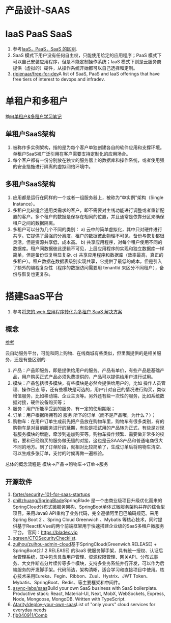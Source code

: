 # 产品设计-SAAS


# IaaS PaaS SaaS

1. 参考[IaaS，PaaS，SaaS 的区别](http://www.ruanyifeng.com/blog/2017/07/iaas-paas-saas.html).
2. SaaS 模式下用户没有任何自主权，只能使用给定的应用程序；PaaS 模式下可以自己安装应用程序，但是不能定制操作系统；IaaS 模式下则是云服务商提供（虚拟的）硬件，从操作系统开始都可以自己选择和定制。
3. [ripienaar/free-for-dev](https://github.com/ripienaar/free-for-dev)A list of SaaS, PaaS and IaaS offerings that have free tiers of interest to devops and infradev.

# 单租户和多租户

摘自[单租户&多租户学习笔记](https://blog.csdn.net/hnust_gebilaowang/article/details/53725359)

## 单租户SaaS架构

1. 被称作多实例架构，指的是为每个客户单独创建各自的软件应用和支撑环境。单租户SaaS被广泛引用在客户需要支持定制化的应用场合。
2. 每个客户都有一份分别放在独立的服务器上的数据库和操作系统，或者使用强的安全措施进行隔离的虚拟网络环境中。

## 多租户SaaS架构

1. 应用都是运行在同样的一个或者一组服务器上，被称为“单实例”架构（Single Instance）。
2. 多租户比较适合通用类需求的客户，即不需要对主线功能进行调整或者重新配置的客户。多个租户的数据是保存在相同的位置，并且通常是依靠分区来确保租户之间的数据隔离。
3. 多租户可以分为几个不同的类别：
    a) 云中的简单虚拟化，其中只对硬件进行共享。它提供了最强的分离度，租户的数据彼此物理不可见，备份与恢复都很灵活，但是资源共享低，成本高。
    b) 共享应用程序，对每个租户使用不同的数据库。租户间数据彼此逻辑不可见，上层应用程序的实现和独立数据库一样简单，但是备份恢复稍显复杂.
    c) 共享应用程序和数据库（效率最高，真正的多租户）。租户数据在数据表级别实现共享，它提供了最低的成本，但是引入了额外的编程复杂性（程序的数据访问需要用 tenantId 来区分不同租户），备份与恢复也更复杂。

# 搭建SaaS平台

1. 参考[将您的 web 应用程序转化为多租户 SaaS 解决方案](https://www.ibm.com/developerworks/cn/cloud/library/cl-multitenantsaas/)

## 概念

[参考](https://www.cnblogs.com/thanks/p/10622082.html)

云自助服务平台，可能和网上购物、在线商城有些类似，但里面提供的是相关服务，还是有些区别的.

1. 产品：产品即服务，即是提供给用户的服务。产品有单价，有些产品是基础产品，用户购买正式产品必须免费提供的，产品可以提供给用户进行试用。
2. 模块：产品包括很多模块，有些模块是必然会提供给用户的，比如 操作人员管理、操作日志 等，还有些模块是可选的，用户针对自己的情况进行购买，类似增值服务，比如移动端、企业主页等。另外还有些一次性的服务，比如系统数据对接，硬件设备购买等；
3. 服务：用户所能享受到的服务，有一定的使用期限；
4. 订单：用户根据所拥有的 服务 所下的订单（而不是产品哦，为什么？）；
5. 购物车：在用户订单生成前先把产品放在购物车里，购物车有很多类别，有的购物车是对目前服务进行的延期，有些是把试用的产品转为正式，有些是对现有服务模块的增删，牵涉到追加购买等。购物车操作频繁、需要做非常多的校验，要和已经购买的服务做无缝的对接，这也是云SAAS产品和普通电商很大不同的地方。到了订单阶段，就相对比较简单了，生成订单后将购物车清空、可以生成多张订单，支付的时候再做一遍校验。

总体的概念流程是 模块->产品->购物车->订单->服务

## 开源软件

1. [forter/security-101-for-saas-startups](https://github.com/forter/security-101-for-saas-startups)
2. [chillzhuang/SpringBlade](https://github.com/chillzhuang/SpringBlade)SpringBlade 是一个由商业级项目升级优化而来的SpringCloud分布式微服务架构、SpringBoot单体式微服务架构并存的综合型项目，采用Java8 API重构了业务代码，完全遵循阿里巴巴编码规范。采用Spring Boot 2 、Spring Cloud Greenwich 、Mybatis 等核心技术，同时提供基于React和Vue的两个前端框架用于快速搭建企业级的SaaS多租户微服务平台。 官网：https://bladex.vip
3. [sqreen/CTOSecurityChecklist](https://github.com/sqreen/CTOSecurityChecklist).
4. [zuihou/zuihou-admin-cloud](https://github.com/zuihou/zuihou-admin-cloud)基于SpringCloud(Greenwich.RELEASE) + SpringBoot(2.1.2.RELEASE) 的SaaS 微服务脚手架，具有统一授权、认证后台管理系统，其中包含具备用户管理、资源权限管理、网关API、分布式事务、大文件断点分片续传等多个模块，支持多业务系统并行开发，可以作为后端服务的开发脚手架。代码简洁，架构清晰，适合学习和直接项目中使用。核心技术采用Eureka、Fegin、Ribbon、Zuul、Hystrix、JWT Token、Mybatis、SpringBoot、Redis、等主要框架和中间件。
5. [async-labs/saas](https://github.com/async-labs/saas)Build your own SaaS business with SaaS boilerplate. Productive stack: React, Material-UI, Next, MobX, WebSockets, Express, Node, Mongoose, MongoDB. Written with TypeScript.
6. [Atarity/deploy-your-own-saas](https://github.com/Atarity/deploy-your-own-saas)List of "only yours" cloud services for everyday needs
7. [fjb040911/Comb](https://github.com/fjb040911/Comb)
